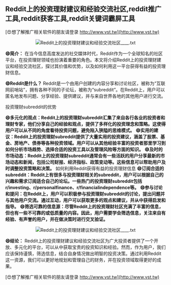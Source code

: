 ## **Reddit上的投资理财建议和经验交流社区,reddit推广工具,reddit获客工具,reddit关键词霸屏工具**

[😍想了解推广相关软件的朋友请登录 http://www.vst.tw](http://www.vst.tw)

 <center><img src="https://vst.tw/MP4/tuiguang/png/1.png" alt="Reddit上的投资理财建议和经验交流社区____.txt"></center>

**😄简介：**
在当今信息高度发达的社交媒体时代，Reddit作为一个全球知名的社区平台，在投资理财领域也扮演着重要的角色。本文将介绍Reddit上的投资理财建议和经验交流社区，探讨其价值和优势，以及如何利用这一平台获得有益的投资理财信息。

**😄Reddit是什么？**
Reddit是一个由用户创建的内容分享和讨论社区，被称为“互联网前哨站”，拥有各种不同的子论坛，被称为“subreddit”。在Reddit上，用户可以匿名地发布问题、分享经验、提供建议，并与来自世界各地的其他用户进行交流。

投资理财subreddit的优势

**😄多元化的观点：Reddit上的投资理财subreddit汇集了来自各行各业的投资者和理财专家，他们分享自己的经验和观点，提供了多样化的投资理念和策略。这使得用户可以从不同的角度看待投资问题，避免陷入狭隘的思维模式。**
**😄实用的建议：Reddit上的投资理财subreddit提供了大量实用的投资建议，涵盖了股票、基金、房地产、债券等各种投资领域。用户可以从其他经验丰富的投资者那里学习到如何分析市场趋势、选择合适的投资工具以及管理风险等方面的知识。**
**😄及时的市场动态：Reddit上的投资理财subreddit通常会有一些活跃的用户分享最新的市场动态和新闻，包括公司财报、经济指标、政策变动等。这些信息可以帮助用户及时调整投资策略和决策。**
如何利用Reddit获得有益的投资理财信息
**😄订阅合适的subreddit：Reddit上有很多与投资理财相关的subreddit，用户可以根据自己的兴趣和需求订阅适合自己的论坛。一些热门的投资理财subreddit包括r/investing、r/personalfinance、r/financialindependence等。**
**😄参与讨论和提问：在Reddit上，用户可以积极参与投资理财subreddit的讨论，提出问题并与其他用户交流。通过互动，用户可以获取更多的观点和建议，并从中获得启发和指导。**
**😄筛选可靠的信息源：尽管Reddit上的投资理财社区充满了丰富的信息，但也有一些不可靠的或低质量的内容。因此，用户需要学会筛选信息，关注来自有经验、有声誉的用户，并在做决策时进行交叉验证。**

 <center><img src="https://vst.tw/MP4/tuiguang/png/7.png" alt="Reddit上的投资理财建议和经验交流社区____.txt"></center>

**😄结论：**
Reddit上的投资理财建议和经验交流社区为广大投资者提供了一个开放、多元化的平台，可以从中获取宝贵的投资知识和经验。然而，作为用户，我们应该保持谨慎，筛选信息，结合自身情况做出明智的投资决策。通过利用Reddit这一资源，我们可以更好地规划和管理自己的财务，并在投资领域取得更好的成果。

[😍想了解推广相关软件的朋友请登录 http://www.vst.tw](http://www.vst.tw)



